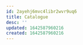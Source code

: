```yaml
---
id: 2ayehj6mvc4libr2wvr9uq6
title: Catalogue
desc: ''
updated: 1642587960216
created: 1642587960216
---
```



